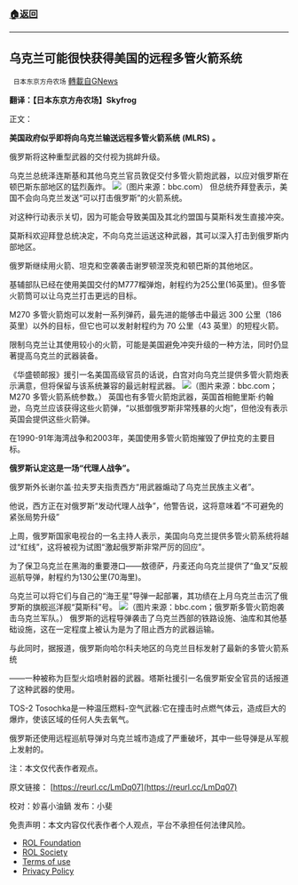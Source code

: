 ###  [:house:返回](README.md)
---


## 乌克兰可能很快获得美国的远程多管火箭系统
` 日本东京方舟农场` [轉載自GNews](https://gnews.org/zh-hans/2687284/)

**翻译：【日本东京方舟农场】Skyfrog**
 
正文：
 
**美国政府似乎即将向乌克兰输送远程多管火箭系统** **(MLRS)** **。**
 
俄罗斯将这种重型武器的交付视为挑衅升级。
 
乌克兰总统泽连斯基和其他乌克兰官员敦促交付多管火箭炮武器，以应对俄罗斯在顿巴斯东部地区的猛烈轰炸。
 ![](https://assets.gnews.org/wp-content/uploads/2022/06/图片1_1654699598.jpg)（图片来源：bbc.com） 
但总统乔拜登表示，美国不会向乌克兰发送“可以打击俄罗斯”的火箭系统。
 
对这种行动表示关切，因为可能会导致美国及其北约盟国与莫斯科发生直接冲突。
 
莫斯科欢迎拜登总统决定，不向乌克兰运送这种武器，其可以深入打击到俄罗斯内部地区。
 
俄罗斯继续用火箭、坦克和空袭袭击谢罗顿涅茨克和顿巴斯的其他地区。
 
基辅部队已经在使用美国交付的M777榴弹炮，射程约为25公里(16英里)。但多管火箭筒可以让乌克兰打击更远的目标。
 
M270 多管火箭炮可以发射一系列弹药，最先进的能够击中最远 300 公里（186 英里）以外的目标，但它也可以发射射程约为 70 公里（43 英里）的短程火箭。
 
限制乌克兰让其使用较小的火箭，可能是美国避免冲突升级的一种方法，同时仍显著提高乌克兰的武器装备。
 
《华盛顿邮报》援引一名美国高级官员的话说，白宫对向乌克兰提供多管火箭炮表示满意，但将保留与该系统兼容的最远射程武器。
 ![](https://assets.gnews.org/wp-content/uploads/2022/06/图片2_1654699676.jpg)（图片来源：bbc.com； M270 多管火箭系统参数。） 
英国也有多管火箭炮武器，英国首相鲍里斯·约翰逊，乌克兰应该获得这些火箭弹，“以抵御俄罗斯非常残暴的火炮”，但他没有表示英国会提供这些火箭弹。
 
在1990-91年海湾战争和2003年，美国使用多管火箭炮摧毁了伊拉克的主要目标。
 
**俄罗斯认定这是一场“代理人战争”。**
 
俄罗斯外长谢尔盖·拉夫罗夫指责西方“用武器煽动了乌克兰民族主义者”。
 
他说，西方正在对俄罗斯“发动代理人战争”，他警告说，这将意味着“不可避免的紧张局势升级”
 
上周，俄罗斯国家电视台的一名主持人表示，美国向乌克兰提供多管火箭系统将越过“红线”，这将被视为试图“激起俄罗斯非常严厉的回应”。
 
为了保卫乌克兰在黑海的重要港口——敖德萨，丹麦还向乌克兰提供了“鱼叉”反舰巡航导弹，射程约为130公里(70海里)。
 
乌克兰可以将它们与自己的“海王星”导弹一起部署，其功绩在上月乌克兰击沉了俄罗斯的旗舰巡洋舰“莫斯科”号。
 ![](https://assets.gnews.org/wp-content/uploads/2022/06/图片4_1654699680.jpg)（图片来源：bbc.com；俄罗斯多管火箭炮袭击乌克兰军队。） 
俄罗斯的远程导弹袭击了乌克兰西部的铁路设施、油库和其他基础设施，这在一定程度上被认为是为了阻止西方的武器运输。
 
与此同时，据报道，俄罗斯向哈尔科夫地区的乌克兰目标发射了最新的多管火箭系统
 
——一种被称为巨型火焰喷射器的武器。塔斯社援引一名俄罗斯安全官员的话报道了这种武器的使用。
 
TOS-2 Tosochka是一种温压燃料-空气武器:它在撞击时点燃气体云，造成巨大的爆炸，使该区域的任何人失去氧气。
 
俄罗斯还使用远程巡航导弹对乌克兰城市造成了严重破坏，其中一些导弹是从军舰上发射的。
 
注：本文仅代表作者观点。
 
原文链接：
[https://reurl.cc/LmDq07](https://reurl.cc/LmDq07)
 
校对：妙喜小油鍋
发布：小斐

免责声明：本文内容仅代表作者个人观点，平台不承担任何法律风险。
  
- [ROL Foundation](https://rolfoundation.org/)
- [ROL Society](https://rolsociety.org/)
- [Terms of use](https://gnews.org/terms-of-use-3/)
- [Privacy Policy](https://gnews.org/privacy-policy/)
